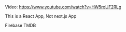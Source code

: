 Video: https://www.youtube.com/watch?v=HW5roUF2RLg

This is a React App, Not next.js App

Firebase
TMDB
